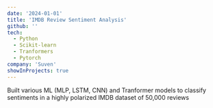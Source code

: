 ```yaml
---
date: '2024-01-01'
title: 'IMDB Review Sentiment Analysis'
github: ''
tech:
  - Python
  - Scikit-learn
  - Tranformers
  - Pytorch
company: 'Suven'
showInProjects: true
---
```


Built various ML (MLP, LSTM, CNN) and Tranformer models to classify sentiments in a highly polarized IMDB dataset of 50,000 reviews